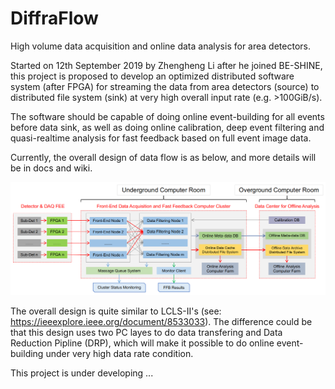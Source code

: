 # DiffraFlow

High volume data acquisition and online data analysis for area detectors.

Started on 12th September 2019 by Zhengheng Li after he joined BE-SHINE, this project is proposed to develop an optimized distributed software system (after FPGA) for streaming the data from area detectors (source) to distributed file system (sink) at very high overall input rate (e.g. >100GiB/s).

The software should be capable of doing online event-building for all events before data sink, as well as doing online calibration, deep event filtering and quasi-realtime analysis for fast feedback based on full event image data.

Currently, the overall design of data flow is as below, and more details will be in docs and wiki.

![plan](docs/images/plan.png)

The overall design is quite similar to LCLS-II's (see: https://ieeexplore.ieee.org/document/8533033). The difference could be that this design uses two PC layes to do data transfering and Data Reduction Pipline (DRP), which will make it possible to do online event-building under very high data rate condition.

This project is under developing ...
